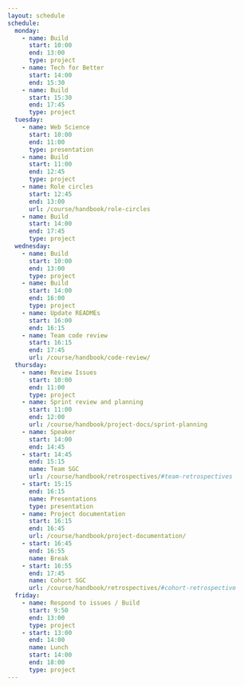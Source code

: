 ```yaml
---
layout: schedule
schedule:
  monday:
    - name: Build
      start: 10:00
      end: 13:00
      type: project
    - name: Tech for Better
      start: 14:00
      end: 15:30
    - name: Build
      start: 15:30
      end: 17:45
      type: project
  tuesday:
    - name: Web Science
      start: 10:00
      end: 11:00
      type: presentation
    - name: Build
      start: 11:00
      end: 12:45
      type: project
    - name: Role circles
      start: 12:45
      end: 13:00
      url: /course/handbook/role-circles
    - name: Build
      start: 14:00
      end: 17:45
      type: project
  wednesday:
    - name: Build
      start: 10:00
      end: 13:00
      type: project
    - name: Build
      start: 14:00
      end: 16:00
      type: project
    - name: Update READMEs
      start: 16:00
      end: 16:15
    - name: Team code review
      start: 16:15
      end: 17:45
      url: /course/handbook/code-review/
  thursday:
    - name: Review Issues
      start: 10:00
      end: 11:00
      type: project
    - name: Sprint review and planning
      start: 11:00
      end: 12:00
      url: /course/handbook/project-docs/sprint-planning
    - name: Speaker
      start: 14:00
      end: 14:45
    - start: 14:45
      end: 15:15
      name: Team SGC
      url: /course/handbook/retrospectives/#team-retrospectives
    - start: 15:15
      end: 16:15
      name: Presentations
      type: presentation
    - name: Project documentation
      start: 16:15
      end: 16:45
      url: /course/handbook/project-documentation/
    - start: 16:45
      end: 16:55
      name: Break
    - start: 16:55
      end: 17:45
      name: Cohort SGC
      url: /course/handbook/retrospectives/#cohort-retrospective
  friday:
    - name: Respond to issues / Build
      start: 9:50
      end: 13:00
      type: project
    - start: 13:00
      end: 14:00
      name: Lunch
      start: 14:00
      end: 18:00
      type: project
---
```

